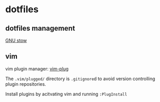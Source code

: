 # dotfiles

## dotfiles management

[GNU stow](https://www.gnu.org/software/stow/)

## vim 

vim plugin manager: [vim-plug](https://github.com/junegunn/vim-plug)

The `.vim/plugged/` directory is `.gitignore`d to avoid version controlling plugin repositories.

Install plugins by acitvating vim and running `:PlugInstall`
